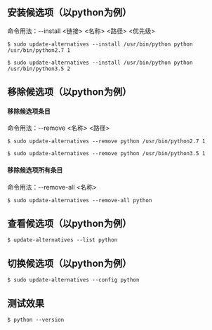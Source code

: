
## 安装候选项（以python为例）

命令用法：--install <链接> <名称> <路径> <优先级>

    $ sudo update-alternatives --install /usr/bin/python python /usr/bin/python2.7 1

    $ sudo update-alternatives --install /usr/bin/python python /usr/bin/python3.5 2

## 移除候选项（以python为例）

#### 移除候选项条目

命令用法：--remove <名称> <路径>

    $ sudo update-alternatives --remove python /usr/bin/python2.7 1

    $ sudo update-alternatives --remove python /usr/bin/python3.5 1

#### 移除候选项所有条目

命令用法：--remove-all <名称>

    $ sudo update-alternatives --remove-all python

## 查看候选项（以python为例）

    $ update-alternatives --list python

## 切换候选项（以python为例）

    $ sudo update-alternatives --config python

## 测试效果

    $ python --version
